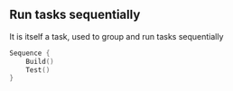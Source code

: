 ## Run tasks sequentially

It is itself a task, used to group and run tasks sequentially

```swift
Sequence {
    Build()
    Test()
}
```
